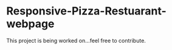 # Responsive-Pizza-Restuarant-webpage
 
This project is being worked on...feel free to contribute. 

